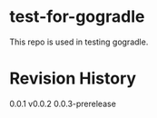 # test-for-gogradle

This repo is used in testing gogradle.

# Revision History
0.0.1
v0.0.2
0.0.3-prerelease
